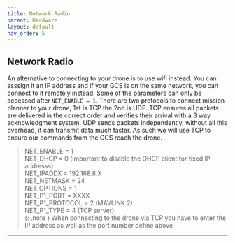 ```yaml
---
title: Network Radio
parent: Hardware
layout: default
nav_order: 5
---
```

## Network Radio
An alternative to connecting to your drone is to use wifi instead. You can asssign it an IP address and if your GCS is on the same network, you can connect to it remotely instead. Some of the parameters can only be accessed after `NET_ENABLE = 1`. There are two protocols to connect mission planner to your drone, 1st is TCP the 2nd is UDP. TCP ensures all packets are delivered in the correct order and verifies their arrival with a 3 way acknowledgment system. UDP sends packets independently, without all this overhead, it can transmit data much faster. As such we will use TCP to ensure our commands from the GCS reach the drone. 
>NET_ENABLE = 1  
>NET_DHCP = 0 (important to disable the DHCP client for fixed IP addresss)   
>NET_IPADDX = 192.168.8.X  
>NET_NETMASK = 24  
>NET_OPTIONS = 1  
>NET_P1_PORT = XXXX  
>NET_P1_PROTOCOL = 2 (MAVLINK 2)  
>NET_P1_TYPE = 4 (TCP server)  
{: .note }
When connecting to the drone via TCP you have to enter the IP address as well as the port number define above
---